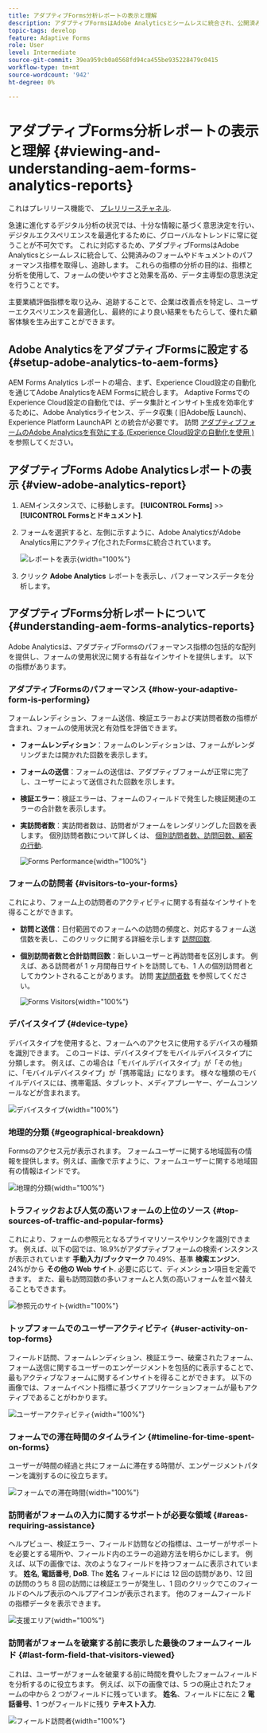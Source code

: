 ```yaml
---
title: アダプティブForms分析レポートの表示と理解
description: アダプティブFormsはAdobe Analyticsとシームレスに統合され、公開済みのフォームやドキュメントのパフォーマンス指標を取得して追跡します。
topic-tags: develop
feature: Adaptive Forms
role: User
level: Intermediate
source-git-commit: 39ea959cb0a0568fd94ca455be935228479c0415
workflow-type: tm+mt
source-wordcount: '942'
ht-degree: 0%

---
```



# アダプティブForms分析レポートの表示と理解 {#viewing-and-understanding-aem-forms-analytics-reports}

<span class="preview"> これはプレリリース機能で、 [プレリリースチャネル](https://experienceleague.adobe.com/docs/experience-manager-cloud-service/content/release-notes/prerelease.html#new-features). </span>

急速に進化するデジタル分析の状況では、十分な情報に基づく意思決定を行い、デジタルエクスペリエンスを最適化するために、グローバルなトレンドに常に従うことが不可欠です。 これに対応するため、アダプティブFormsはAdobe Analyticsとシームレスに統合して、公開済みのフォームやドキュメントのパフォーマンス指標を取得し、追跡します。 これらの指標の分析の目的は、指標と分析を使用して、フォームの使いやすさと効果を高め、データ主導型の意思決定を行うことです。

主要業績評価指標を取り込み、追跡することで、企業は改善点を特定し、ユーザーエクスペリエンスを最適化し、最終的により良い結果をもたらして、優れた顧客体験を生み出すことができます。

## Adobe AnalyticsをアダプティブFormsに設定する {#setup-adobe-analytics-to-aem-forms}

AEM Forms Analytics レポートの場合、まず、Experience Cloud設定の自動化を通じてAdobe AnalyticsをAEM Formsに統合します。 Adaptive FormsでのExperience Cloud設定の自動化では、データ集計とインサイト生成を効率化するために、Adobe Analyticsライセンス、データ収集 ( 旧Adobe版 Launch)、Experience Platform LaunchAPI との統合が必要です。 訪問 [アダプティブフォームのAdobe Analyticsを有効にする (Experience Cloud設定の自動化を使用 )](/help/forms/forms-experience-cloud-setup-automation.md) を参照してください。

## アダプティブForms Adobe Analyticsレポートの表示 {#view-adobe-analytics-report}

1. AEMインスタンスで、に移動します。 **[!UICONTROL Forms]** >> **[!UICONTROL Formsとドキュメント]**.
1. フォームを選択すると、左側に示すように、Adobe AnalyticsがAdobe Analytics用にアクティブ化されたFormsに統合されています。

   ![レポートを表示](assets/activ-aa.png){width="100%"}

1. クリック **Adobe Analytics** レポートを表示し、パフォーマンスデータを分析します。

## アダプティブForms分析レポートについて {#understanding-aem-forms-analytics-reports}

Adobe Analyticsは、アダプティブFormsのパフォーマンス指標の包括的な配列を提供し、フォームの使用状況に関する有益なインサイトを提供します。 以下の指標があります。

### **アダプティブFormsのパフォーマンス** {#how-your-adaptive-form-is-performing}

フォームレンディション、フォーム送信、検証エラーおよび実訪問者数の指標が含まれ、フォームの使用状況と有効性を評価できます。

* **フォームレンディション**：フォームのレンディションは、フォームがレンダリングまたは開かれた回数を表示します。

* **フォームの送信**：フォームの送信は、アダプティブフォームが正常に完了し、ユーザーによって送信された回数を示します。

* **検証エラー**：検証エラーは、フォームのフィールドで発生した検証関連のエラーの合計数を表示します。

* **実訪問者数**：実訪問者数は、訪問者がフォームをレンダリングした回数を表します。 個別訪問者数について詳しくは、 [個別訪問者数、訪問回数、顧客の行動](https://experienceleague.adobe.com/docs/analytics/components/metrics/visits.html).

  ![Forms Performance](assets/forms-performance.png){width="100%"}

### **フォームの訪問者** {#visitors-to-your-forms}

これにより、フォーム上の訪問者のアクティビティに関する有益なインサイトを得ることができます。

* **訪問と送信**：日付範囲でのフォームへの訪問の頻度と、対応するフォーム送信数を表し、このクリックに関する詳細を示します [訪問回数](https://experienceleague.adobe.com/docs/analytics/components/metrics/visits.html).
* **個別訪問者数と合計訪問回数**：新しいユーザーと再訪問者を区別します。 例えば、ある訪問者が 1 ヶ月間毎日サイトを訪問しても、1 人の個別訪問者としてカウントされることがあります。 訪問 [実訪問者数](https://experienceleague.adobe.com/docs/analytics/components/metrics/unique-visitors.html) を参照してください。

  ![Forms Visitors](assets/forms-visitors.png){width="100%"}

### **デバイスタイプ** {#device-type}

デバイスタイプを使用すると、フォームへのアクセスに使用するデバイスの種類を識別できます。 このコードは、デバイスタイプをモバイルデバイスタイプに分類します。 例えば、この場合は「モバイルデバイスタイプ」が「その他」に、「モバイルデバイスタイプ」が「携帯電話」になります。 様々な種類のモバイルデバイスには、携帯電話、タブレット、メディアプレーヤー、ゲームコンソールなどが含まれます。

![デバイスタイプ](assets/device-type.png){width="100%"}

### **地理的分類** {#geographical-breakdown}

Formsのアクセス元が表示されます。 フォームユーザーに関する地域固有の情報を提供します。例えば、画像で示すように、フォームユーザーに関する地域固有の情報はインドです。

![地理的分類](assets/geographical-breakdown.png){width="100%"}

### **トラフィックおよび人気の高いフォームの上位のソース** {#top-sources-of-traffic-and-popular-forms}

これにより、フォームの参照元となるプライマリソースやリンクを識別できます。 例えば、以下の図では、18.9%がアダプティブフォームの検索インスタンスが表示されています **手動入力/ブックマーク** 70.49%、基準 **検索エンジン**、24%がから **その他の Web サイト**. 必要に応じて、ディメンション項目を定義できます。 また、最も訪問回数の多いフォームと人気の高いフォームを並べ替えることもできます。

![参照元のサイト](assets/referred-sites.png){width="100%"}

### **トップフォームでのユーザーアクティビティ** {#user-activity-on-top-forms}

フィールド訪問、フォームレンディション、検証エラー、破棄されたフォーム、フォーム送信に関するユーザーのエンゲージメントを包括的に表示することで、最もアクティブなフォームに関するインサイトを得ることができます。 以下の画像では、フォームイベント指標に基づくアプリケーションフォームが最もアクティブであることがわかります。

![ユーザーアクティビティ](assets/user-activity.png){width="100%"}

### **フォームでの滞在時間のタイムライン** {#timeline-for-time-spent-on-forms}

ユーザーが時間の経過と共にフォームに滞在する時間が、エンゲージメントパターンを識別するのに役立ちます。

![フォームでの滞在時間](assets/time-spent-on-forms.png){width="100%"}

### **訪問者がフォームの入力に関するサポートが必要な領域** {#areas-requiring-assistance}

ヘルプビュー、検証エラー、フィールド訪問などの指標は、ユーザーがサポートを必要とする場所や、フィールド内のエラーの追跡方法を明らかにします。 例えば、以下の画像では、次のようなフィールドを持つフォームに表示されています。 **姓名**, **電話番号**, **DoB**. The **姓名** フィールドには 12 回の訪問があり、12 回の訪問のうち 8 回の訪問には検証エラーが発生し、1 回のクリックでこのフィールドのヘルプ表示のヘルプアイコンが表示されます。 他のフォームフィールドの指標データを表示できます。

![支援エリア](assets/assisting-areas.png){width="100%"}

### **訪問者がフォームを破棄する前に表示した最後のフォームフィールド** {#last-form-field-that-visitors-viewed}

これは、ユーザーがフォームを破棄する前に時間を費やしたフォームフィールドを分析するのに役立ちます。 例えば、以下の画像では、5 つの廃止されたフォームの中から 2 つがフィールドに残っています。 **姓名**、フィールドに左に 2 **電話番号**、1 つがフィールドに残り **テキスト入力**.

![フィールド訪問者](assets/field-visitors.png){width="100%"}